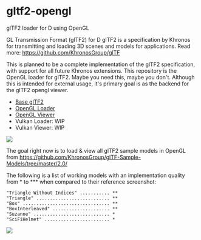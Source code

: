 # gltf2-opengl
glTF2 loader for D using OpenGL

GL Transmission Format (glTF2) for D
glTF2 is a specification by Khronos for transmitting and loading 3D scenes and models for applications. Read more: https://github.com/KhronosGroup/glTF

This is planned to be a complete implementation of the glTF2 specification, with support for all future Khronos extensions.
This repository is the OpenGL loader for glTF2. Maybe you need this, maybe you don't. Although this is intended
for external usage, it's primary goal is as the backend for the glTF2 opengl viewer.

 * [Base glTF2](https://github.com/AODQ/gltf2)
 * [OpenGL Loader](https://github.com/AODQ/gltf2-opengl)
 * [OpenGL Viewer](https://github.com/AODQ/gltf2-opengl-viewer)
 * Vulkan Loader: WIP
 * Vulkan Viewer: WIP

![](https://github.com/AODQ/gltf2/blob/master/media/glTF2-api-spec-0.png?raw=true)

The goal right now is to load & view all glTF2 sample models in OpenGL from
https://github.com/KhronosGroup/glTF-Sample-Models/tree/master/2.0/

The following is a list of working models with an implementation quality from * to *** when compared to their reference screenshot:

    "Triangle Without Indices" ........... **
    "Triangle" ........................... **
    "Box" ................................ **
    "BoxInterleaved" ..................... **
    "Suzanne" ............................ *
    "SciFiHelmet" ........................ *
    
    
![](https://github.com/AODQ/gltf2/blob/master/media/suzeanneworking.gif)
